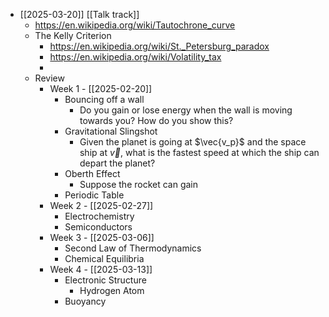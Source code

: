 - [[2025-03-20]] [[Talk track]]
	- https://en.wikipedia.org/wiki/Tautochrone_curve
	- The Kelly Criterion
		- https://en.wikipedia.org/wiki/St._Petersburg_paradox
		- https://en.wikipedia.org/wiki/Volatility_tax
		-
	- Review
		- Week 1 - [[2025-02-20]]
			- Bouncing off a wall
				- Do you gain or lose energy when the wall is moving towards you? How do you show this?
			- Gravitational Slingshot
				- Given the planet is going at $\vec{v_p}$ and the space ship at $\vec{v}$, what is the fastest speed at which the ship can depart the planet?
			- Oberth Effect
				- Suppose the rocket can gain
			- Periodic Table
		- Week 2 - [[2025-02-27]]
			- Electrochemistry
			- Semiconductors
		- Week 3 - [[2025-03-06]]
			- Second Law of Thermodynamics
			- Chemical Equilibria
		- Week 4 - [[2025-03-13]]
			- Electronic Structure
				- Hydrogen Atom
			- Buoyancy